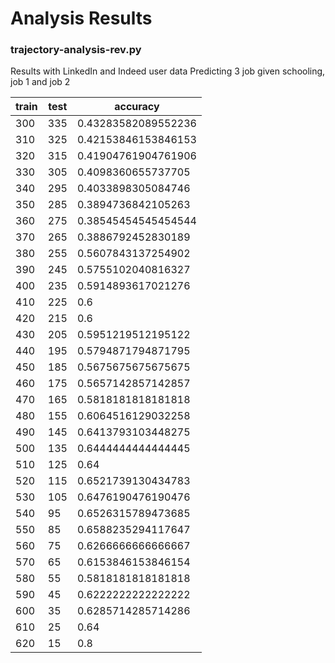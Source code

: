 # Analysis Results
### trajectory-analysis-rev.py 
Results with LinkedIn and Indeed user data
Predicting 3 job given schooling, job 1 and job 2

|train|test|accuracy|
|---|---|---|
|300|335|0.43283582089552236|
|310|325|0.42153846153846153|
|320|315|0.41904761904761906|
|330|305|0.4098360655737705|
|340|295|0.4033898305084746|
|350|285|0.3894736842105263|
|360|275|0.38545454545454544|
|370|265|0.3886792452830189|
|380|255|0.5607843137254902|
|390|245|0.5755102040816327|
|400|235|0.5914893617021276|
|410|225|0.6|
|420|215|0.6|
|430|205|0.5951219512195122|
|440|195|0.5794871794871795|
|450|185|0.5675675675675675|
|460|175|0.5657142857142857|
|470|165|0.5818181818181818|
|480|155|0.6064516129032258|
|490|145|0.6413793103448275|
|500|135|0.6444444444444445|
|510|125|0.64|
|520|115|0.6521739130434783|
|530|105|0.6476190476190476|
|540|95|0.6526315789473685|
|550|85|0.6588235294117647|
|560|75|0.6266666666666667|
|570|65|0.6153846153846154|
|580|55|0.5818181818181818|
|590|45|0.6222222222222222|
|600|35|0.6285714285714286|
|610|25|0.64|
|620|15|0.8|
